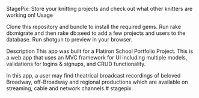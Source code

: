 StagePix: Store your knitting projects and check out what other knitters are working on!
Usage

Clone this repository and bundle to install the required gems. Run rake db:migrate and then rake db:seed to add a few projects and users to the database. Run shotgun to preview in your browser.

Description
This app was built for a Flatiron School Portfolio Project. This is a web app that uses an MVC framework for UI including multiple models, validations for logins & signups, and CRUD functionality.

In this app, a user may find theatrical broadcast recordings of beloved Broadway, off-Broadway and regional productions which are available on streaming, cable and network channels.# stagepix
